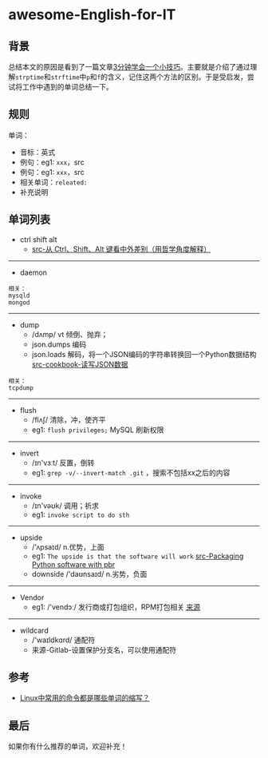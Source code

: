 # awesome-English-for-IT

## 背景

总结本文的原因是看到了一篇文章[3分钟学会一个小技巧](https://mp.weixin.qq.com/s?__biz=MjM5MzgyODQxMQ==&mid=2650369197&idx=1&sn=0057a786cb28f9d264e8bdd5ed0a0d15&chksm=be9cd7f989eb5eefa012a502def9c071ac790e70162ec525c8dc43b087c961648ee1a9bb6264&mpshare=1&scene=1&srcid=1115C4UhHFYie2bJLm4K8erU#rd)。主要就是介绍了通过理解`strptime`和`strftime`中`p`和`f`的含义，记住这两个方法的区别。于是受启发，尝试将工作中遇到的单词总结一下。

## 规则

单词：
- 音标：英式
- 例句：eg1: `xxx`，src
- 例句：eg1: `xxx`，src
- 相关单词：`releated:`
- 补充说明

## 单词列表

- ctrl shift alt
  - [src-从 Ctrl、Shift、Alt 键看中外差别（用哲学角度解释）](https://mp.weixin.qq.com/s?__biz=MzI5MDM4NTYwOA==&mid=2247486712&idx=1&sn=6c1503b9338f082e298df075bd260ae8&chksm=ec21f75fdb567e49a94b3ab0a46df255189c835acb0a8ea6b45bafd23f98026c5b2ce7269403&mpshare=1&scene=1&srcid=#rd)

---

- daemon

```
相关：
mysqld
mongod
```

---

- dump
  - /dʌmp/ vt 倾倒、抛弃；
  - json.dumps 编码
  - json.loads 解码，将一个JSON编码的字符串转换回一个Python数据结构 [src-cookbook-读写JSON数据](https://python3-cookbook.readthedocs.io/zh_CN/latest/c06/p02_read-write_json_data.html)
```
相关：
tcpdump
```

---

- flush
  - /flʌʃ/ 清除，冲，使齐平 
  - eg1: `flush privileges;` MySQL 刷新权限

---

- invert
  - /ɪn'vɜːt/ 反置，倒转 
  - eg1: `grep -v/--invert-match .git` ，搜索不包括xx之后的内容

---

- invoke
  - /ɪn'vəʊk/ 调用；祈求 
  - eg1: `invoke script to do sth` 

---

- upside
  - /'ʌpsaɪd/ n.优势，上面 
  - eg1: `The upside is that the software will work` [src-Packaging Python software with pbr](https://julien.danjou.info/packaging-python-with-pbr/)
  - downside  /'daʊnsaɪd/ n.劣势，负面 

---

- Vendor
  - eg1: /'vendɔː/ 发行商或打包组织，RPM打包相关 [来源](http://hlee.iteye.com/blog/343499)

---

- wildcard
  - /'waɪldkɑrd/ 通配符 
  - 来源-Gitlab-设置保护分支名，可以使用通配符

## 参考

- [Linux中常用的命令都是哪些单词的缩写？](https://www.zhihu.com/question/49073893)

## 最后

如果你有什么推荐的单词，欢迎补充！
